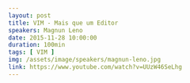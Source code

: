 ```yaml
---
layout: post
title: VIM - Mais que um Editor
speakers: Magnun Leno
date: 2015-11-28 10:00:00
duration: 100min
tags: [ VIM ]
img: /assets/image/speakers/magnun-leno.jpg
link: https://www.youtube.com/watch?v=UUzW46SeLhg
---
```

